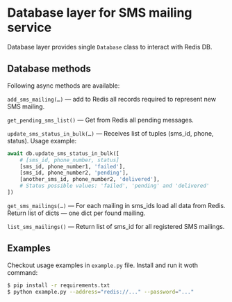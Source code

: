 # Database layer for SMS mailing service

Database layer provides single `Database` class to interact with Redis DB.

## Database methods

Following async methods are available:


`add_sms_mailing(…)` — add to Redis all records required to represent new SMS mailing.

`get_pending_sms_list()` — Get from Redis all pending messages.

`update_sms_status_in_bulk(…)` — Receives list of tuples (sms_id, phone, status). Usage example:

```python
await db.update_sms_status_in_bulk([
    # [sms_id, phone_number, status]
    [sms_id, phone_number1, 'failed'],
    [sms_id, phone_number2, 'pending'],
    [another_sms_id, phone_number2, 'delivered'],
    # Status possible values: 'failed', 'pending' and 'delivered'
])
```

`get_sms_mailings(…)` — For each mailing in sms_ids load all data from Redis. Return list of dicts — one dict per found mailing.

`list_sms_mailings()` — Return list of sms_id for all registered SMS mailings.

## Examples

Checkout usage examples in `example.py` file. Install and run it woth command:

```sh
$ pip install -r requirements.txt
$ python example.py --address="redis://..." --password="..."
```
